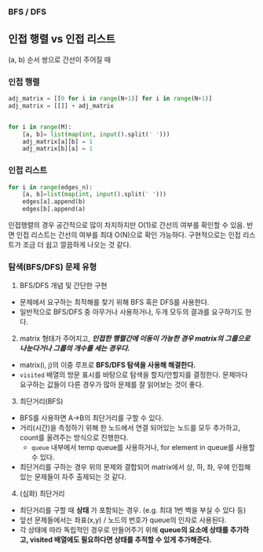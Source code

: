 ### BFS / DFS
## 인접 행렬 vs 인접 리스트
(a, b) 순서 쌍으로 간선이 주어질 때


### 인접 행렬
````python
adj_matrix = [[0 for i in range(N+1)] for i in range(N+1)]
adj_matrix = [[]] + adj_matrix


for i in range(M):
    [a, b]= list(map(int, input().split(' ')))
    adj_matrix[a][b] = 1
    adj_matrix[b][a] = 1
````

### 인접 리스트
````python
for i in range(edges_n):
    [a, b]=list(map(int, input().split(' ')))
    edges[a].append(b)
    edges[b].append(a)

````

인접행렬의 경우 공간적으로 많이 차지하지만 O(1)로 간선의 여부를 확인할 수 있음. 반면 인접 리스트는 간선의 여부를 최대 O(N)으로 확인 가능하다.
구현적으로는 인접 리스트가 조금 더 쉽고 깔끔하게 나오는 것 같다.



### 탐색(BFS/DFS) 문제 유형
1. BFS/DFS 개념 및 간단한 구현
- 문제에서 요구하는 최적해를 찾기 위해 BFS 혹은 DFS를 사용한다.
- 일반적으로 BFS/DFS 중 아무거나 사용하거나, 두개 모두의 결과를 요구하기도 한다.

2. matrix 형태가 주어지고, ***인접한 행렬간에 이동이 가능한 경우 matrix의 그룹으로 나눈다거나 그룹의 개수를 세는 경우다.*** 
- matrix(i, j)의 이중 루프로 **BFS/DFS 탐색을 사용해 해결한다.**
- `visited` 배열의 방문 표시를 바탕으로 탐색을 할지/안할지를 결정한다. 문제마다 요구하는 값들이 다른 경우가 많아 문제를 잘 읽어보는 것이 좋다.

3. 최단거리(BFS)
- BFS를 사용하면 A->B의 최단거리를 구할 수 있다.
- 거리(시간)을 측정하기 위해 한 노드에서 연결 되어있는 노드를 모두 추가하고, count를 올려주는 방식으로 진행한다.
    - `queue` 내부에서 temp queue를 사용하거나, for element in queue를 사용할 수 있다.
- 최단거리를 구하는 경우 위의 문제와 결합되어 matrix에서 상, 하, 좌, 우에 인접해 있는 문제들이 자주 출제되는 것 같다.

4. (심화) 최단거리
- 최단거리를 구할 때 **상태** 가 포함되는 경우. (e.g. 최대 1번 벽을 부실 수 있다 등)
- 앞선 문제들에서는 좌표(x,y) / 노드의 번호가 queue의 인자로 사용된다.
- 각 상태에 따라 독립적인 경우로 만들어주기 위해 **queue의 요소에 상태를 추가하고, visited 배열에도 필요하다면 상태를 추적할 수 있게 추가해준다.**
